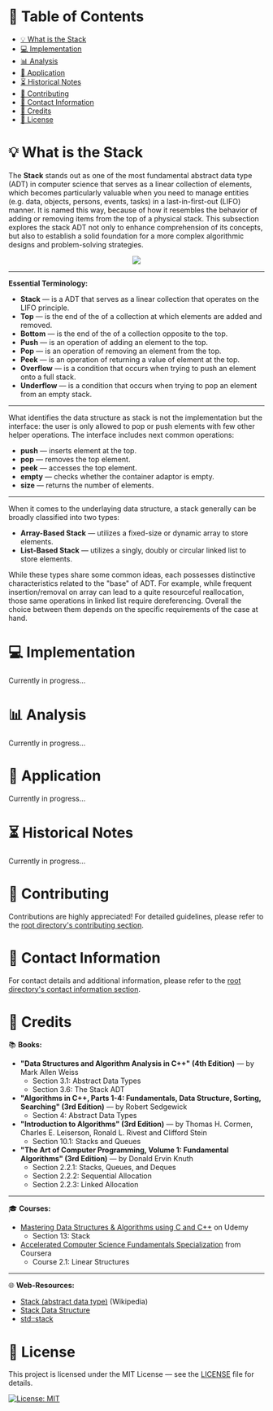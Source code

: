 # &#128209; Table of Contents
- [💡 What is the Stack](#-what-is-the-stack)
- [💻 Implementation](#-implementation)
- [📊 Analysis](#-analysis)
- [📝 Application](#-application)
- [⏳ Historical Notes](#-historical-notes)
- [🤝 Contributing](#-contributing)
- [📧 Contact Information](#-contact-information)
- [🙏 Credits](#-credits)
- [🔏 License](#-license)



# &#128161; What is the Stack
The **Stack** stands out as one of the most fundamental abstract data type (ADT) in computer science that serves as a linear collection of elements, which becomes particularly valuable when you need to manage entities (e.g. data, objects, persons, events, tasks) in a last-in-first-out (LIFO) manner. It is named this way, because of how it resembles the behavior of adding or removing items from the top of a physical stack. This subsection explores the stack ADT not only to enhance comprehension of its concepts, but also to establish a solid foundation for a more complex algorithmic designs and problem-solving strategies.
<p align="center"><img src="./img/Stack2.png"/></p>

---
**Essential Terminology:**
- **Stack** — is a ADT that serves as a linear collection that operates on the LIFO principle.
- **Top** — is the end of the of a collection at which elements are added and removed.
- **Bottom** — is the end of the of a collection opposite to the top.
- **Push** — is an operation of adding an element to the top.
- **Pop** — is an operation of removing an element from the top.
- **Peek** — is an operation of returning a value of element at the top.
- **Overflow** — is a condition that occurs when trying to push an element onto a full stack.
- **Underflow** — is a condition that occurs when trying to pop an element from an empty stack.

---
What identifies the data structure as stack is not the implementation but the interface: the user is only allowed to pop or push elements with few other helper operations. The interface includes next common operations:
- **push** — inserts element at the top.
- **pop** — removes the top element.
- **peek** — accesses the top element.
- **empty** — checks whether the container adaptor is empty.
- **size** — returns the number of elements.

---
When it comes to the underlaying data structure, a stack generally can be broadly classified into two types: 
- **Array-Based Stack** — utilizes a fixed-size or dynamic array to store elements.  
- **List-Based Stack** — utilizes a singly, doubly or circular linked list to store elements.

While these types share some common ideas, each possesses distinctive characteristics related to the "base" of ADT. For example, while frequent insertion/removal on array can lead to a quite resourceful reallocation, those same operations in linked list require dereferencing. Overall the choice between them depends on the specific requirements of the case at hand.  



# &#x1F4BB; Implementation
Currently in progress...



# &#128202; Analysis
Currently in progress...



# &#128221; Application
Currently in progress...



# &#x23F3; Historical Notes
Currently in progress...



# &#129309; Contributing
Contributions are highly appreciated! For detailed guidelines, please refer to the [root directory's contributing section](../../#-contributing).



# &#128231; Contact Information
For contact details and additional information, please refer to the [root directory's contact information section](../../#-contact-information).



# &#128591; Credits
&#128218; **Books:**
- **"Data Structures and Algorithm Analysis in C++" (4th Edition)** — by Mark Allen Weiss
  - Section 3.1: Abstract Data Types
  - Section 3.6: The Stack ADT
- **"Algorithms in C++, Parts 1-4: Fundamentals, Data Structure, Sorting, Searching" (3rd Edition)** — by Robert Sedgewick
  - Section 4: Abstract Data Types
- **"Introduction to Algorithms" (3rd Edition)** — by Thomas H. Cormen, Charles E. Leiserson, Ronald L. Rivest and Clifford Stein
  - Section 10.1: Stacks and Queues
- **"The Art of Computer Programming, Volume 1: Fundamental Algorithms" (3rd Edition)** — by Donald Ervin Knuth 
  - Section 2.2.1: Stacks, Queues, and Deques
  - Section 2.2.2: Sequential Allocation
  - Section 2.2.3: Linked Allocation

---
&#127891; **Courses:**
- [Mastering Data Structures & Algorithms using C and C++](https://www.udemy.com/course/datastructurescncpp/) on Udemy
   - Section 13: Stack
- [Accelerated Computer Science Fundamentals Specialization](https://www.coursera.org/specializations/cs-fundamentals) from Coursera
   - Course 2.1: Linear Structures

---  
&#127760; **Web-Resources:**  
- [Stack (abstract data type)](https://en.wikipedia.org/wiki/Stack_(abstract_data_type)) (Wikipedia)
- [Stack Data Structure](https://www.geeksforgeeks.org/stack-data-structure/)
- [std::stack](https://en.cppreference.com/w/cpp/container/stack)



# &#128271; License
This project is licensed under the MIT License — see the [LICENSE](https://github.com/vezzolter/DSA/blob/main/LICENSE) file for details.

[![License: MIT](https://img.shields.io/badge/License-MIT-yellow.svg)](https://opensource.org/licenses/MIT)